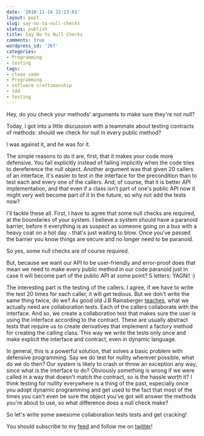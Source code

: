```yaml
---
date: '2010-11-14 22:23:01'
layout: post
slug: say-no-to-null-checks
status: publish
title: Say No to Null Checks
comments: true
wordpress_id: '267'
categories:
- Programming
- testing
tags:
- clean code
- Programming
- software craftsmanship
- tdd
- testing
---
```


Hey, do you check your methods' arguments to make sure they're not null?




Today, I got into a little discussion with a teammate about testing contracts of methods: should we check for null in every public method?

I was against it, and he was for it.

The simple reasons to do it are, first, that it makes your code more defensive. You fail explicitly instead of failing implicitly when the code tries to dereference the null object. Another argument was that given 20 callers of an interface, it's easier to test in the interface for the precondition than to test each and every one of the callers. And, of course, that it is better API implementation, and that even if a class isn't part of one's public API now it might very well become part of it in the future, so why not add the tests now?

I'll tackle these all. First, I have to agree that some null checks are required, at the boundaries of your system. I believe a system should have a paranoid barrier, before it everything is as suspect as someone going on a bus with a heavy coat on a hot day - that's just waiting to blow. Once you've passed the barrier you know things are secure and no longer need to be paranoid.

So yes, some null checks are of course required.

But, because we want our API to be user-friendly and error-proof does that mean we need to make every public method in our code paranoid just in case it will become part of the public API at some point? 5 letters: YAGNI! :)

The interesting part is the testing of the callers. I agree, if we have to write the test 20 times for each caller, it will get tedious. But we don't write the same thing twice, do we? As good old J.B Rainsberger [teaches](http://blog.thecodewhisperer.com/post/207374113/who-tests-the-contract-tests), what we actually need are collaboration tests. Each of the callers collaborate with the interface. And so, we create a collaboration test that makes sure the user is using the interface according to the contract. These are usually abstract tests that require us to create derivatives that implement a factory method for creating the calling class. This way we write the tests only once and make explicit the interface and contract, even in dynamic language.

In general, this is a powerful solution, that solves a basic problem with defensive programming. Say we do test for nullity wherever possible, what do we do then? Our system is likely to crash or throw an exception any way, since what is the interface to do? Obviously something is wrong if we were called in a way that doesn't match the contract, so is the hassle worth it? I think testing for nullity everywhere is a thing of the past, especially once you adopt dynamic programming and get used to the fact that most of the times you can't even be sure the object you've got will answer the methods you're about to use, so what difference does a null check make?

So let's write some awesome collaboration tests tests and get cracking!

You should subscribe to my [feed](http://feeds.feedburner.com/TheCodeDump) and follow me on [twitter](http://twitter.com/avivby)!


